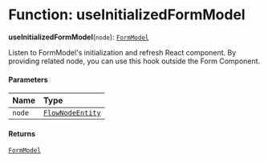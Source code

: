# Function: useInitializedFormModel

**useInitializedFormModel**(`node`): [`FormModel`](/auto-docs/fixed-layout-editor/classes/FormModel.md)

Listen to FormModel's initialization and refresh React component.
By providing related node, you can use this hook outside the Form Component.

#### Parameters

| Name | Type |
| :------ | :------ |
| `node` | [`FlowNodeEntity`](/auto-docs/fixed-layout-editor/classes/FlowNodeEntity-1.md) |

#### Returns

[`FormModel`](/auto-docs/fixed-layout-editor/classes/FormModel.md)

